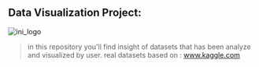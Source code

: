 ## Data Visualization Project: 
![ini_logo](https://www.einfochips.com/blog/wp-content/uploads/2019/02/best-business-intelligence-and-data-visualization-tools-for-2019-featured.jpg)
>in this repository you'll find insight of datasets that has been analyze and visualized by user. 
>real datasets based on : www.kaggle.com

